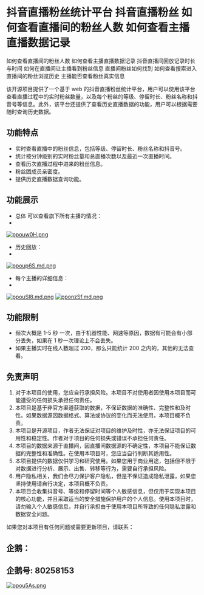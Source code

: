 # 抖音直播粉丝统计平台 抖音直播粉丝 如何查看直播间的粉丝人数 如何查看主播直播数据记录 

如何查看直播间的粉丝人数
如何查看主播直播数据记录
抖音直播间回放记录时长与时间
如何在直播间让主播看到粉丝信息
直播间粉丝如何找到
如何查看搜索进入直播间的粉丝浏览历史
主播能否查看粉丝真实信息 

该开源项目提供了一个基于 web 的抖音直播粉丝统计平台，用户可以使用该平台查看直播过程中的实时粉丝数量，以及每个粉丝的等级、停留时长、粉丝名称和抖音号等信息。此外，该平台还提供了查看历史直播数据的功能，用户可以根据需要随时查询历史数据。


## 功能特点

- 实时查看直播中的粉丝信息，包括等级、停留时长、粉丝名称和抖音号。
- 统计按分钟级别的实时粉丝量和总直播次数以及最近一次直播时间。
- 查看历次直播过程中进来的粉丝信息。
- 粉丝团成员亲密度。
- 提供历史直播数据查询功能。

## 功能展示

- 总体 可以查看旗下所有主播的情况：
- 
[![ppouw0H.png](https://s1.ax1x.com/2023/04/06/ppouw0H.png)](https://imgse.com/i/ppouw0H)

- 历史回放：
- 
[![ppoup6S.md.png](https://s1.ax1x.com/2023/04/06/ppoup6S.md.png)](https://imgse.com/i/ppoup6S)

- 每个主播的详细信息：
- 
[![ppouSl8.md.png](https://s1.ax1x.com/2023/04/06/ppouSl8.md.png)](https://imgse.com/i/ppouSl8)
[![pponzSf.md.png](https://s1.ax1x.com/2023/04/06/pponzSf.md.png)](https://imgse.com/i/pponzSf)


## 功能限制

- 频次大概是 1-5 秒 一次，由于机器性能、网速等原因，数据有可能会有小部分丢失，如果在 1 秒一次理论上不会丢失。
- 如果主播实时在线人数超过 200，那么只能统计 200 之内的，其他的无法查看。

## 免责声明

1. 对于本项目的使用，您应自行承担风险。本项目不对使用者因使用本项目而可能遭受的任何损失承担任何责任。
2. 本项目是基于非官方渠道获取的数据，不保证数据的准确性、完整性和及时性。如果数据源因数据格式、算法或协议的变化而无法使用，本项目概不负责。
3. 本项目是开源项目，作者无法保证对项目的维护及时性，亦无法保证项目的可用性和稳定性。作者对于项目的任何损失或错误不承担任何责任。
4. 本项目的数据来源于直播间，因直播间数据源的不确定性，本项目不能保证数据的完整性和准确性。在使用本项目时，您应当自行判断其适用性。
5. 本项目提供的数据仅供学习和研究使用。如果您用于商业用途，包括但不限于对数据进行分析、展示、出售、转移等行为，需要自行承担风险。
6. 用户隐私相关，我们会尽力保护客户隐私，但是不保证造成隐私泄露，如果您坚持使用请自行决定，本项目概不负责。
7. 本项目会收集抖音号、等级和停留时间等个人敏感信息，但仅用于实现本项目的核心功能，并且采取适当的安全措施保护用户的个人信息。使用本项目时，请勿输入个人敏感信息，并自行承担由于使用本项目所导致的任何隐私泄露和数据安全问题。

如果您对本项目有任何问题或需要更新项目，请联系：
## 企鹅：
## 企鹅号: 80258153

[![ppou5As.png](https://s1.ax1x.com/2023/04/06/ppou5As.png)](https://imgse.com/i/ppou5As)

